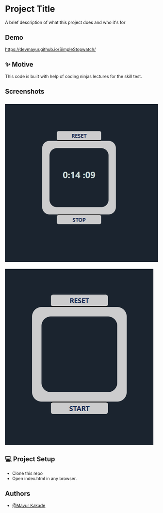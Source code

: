 # Project Title

A brief description of what this project does and who it's for

## Demo

https://devmayur.github.io/SimpleStopwatch/

## ✨ Motive

This code is built with help of coding ninjas lectures for the skill test.

## Screenshots

## ![App Screenshot](https://raw.githubusercontent.com/DevMayur/SimpleStopwatch/main/screenshots/ss2.png)

![App Screenshot](https://raw.githubusercontent.com/DevMayur/SimpleStopwatch/main/screenshots/ss1.png)

## 💻 Project Setup

-   Clone this repo
-   Open index.html in any browser.

## Authors

-   [@Mayur Kakade](https://www.github.com/DevMayur)

